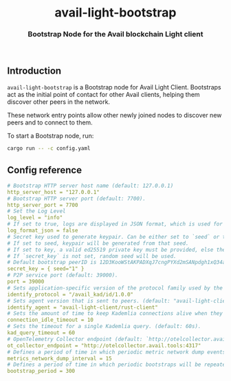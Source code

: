 <div align="Center">
<h1>avail-light-bootstrap</h1>
<h3>Bootstrap Node for the Avail blockchain Light client</h3>
</div>

<br>

## Introduction

`avail-light-bootstrap` is a Bootstrap node for Avail Light Client. Bootstraps act as the initial point of contact for other Avail clients, helping them discover other peers in the network.

These network entry points allow other newly joined nodes to discover new peers and to connect to them.

To start a Bootstrap node, run:

```bash
cargo run -- -c config.yaml
```

## Config reference

```yaml
# Bootstrap HTTP server host name (default: 127.0.0.1)
http_server_host = "127.0.0.1"
# Bootstrap HTTP server port (default: 7700).
http_server_port = 7700
# Set the Log Level
log_level = "info"
# If set to true, logs are displayed in JSON format, which is used for structured logging. Otherwise, plain text format is used (default: false).
log_format_json = false
# Secret key used to generate keypair. Can be either set to `seed` or to `key`. (default: seed="1")
# If set to seed, keypair will be generated from that seed.
# If set to key, a valid ed25519 private key must be provided, else the client will fail
# If `secret_key` is not set, random seed will be used.
# Default bootstrap peerID is 12D3KooWStAKPADXqJ7cngPYXd2mSANpdgh1xQ34aouufHA2xShz
secret_key = { seed="1" }
# P2P service port (default: 39000).
port = 39000
# Sets application-specific version of the protocol family used by the peer. (default: "/avail_kad/id/1.0.0")
identify_protocol = "/avail_kad/id/1.0.0"
# Sets agent version that is sent to peers. (default: "avail-light-client/rust-client")
identify_agent = "avail-light-client/rust-client"
# Sets the amount of time to keep Kademlia connections alive when they're idle. (default: 10s).
connection_idle_timeout = 10
# Sets the timeout for a single Kademlia query. (default: 60s).
kad_query_timeout = 60
# OpenTelemetry Collector endpoint (default: `http://otelcollector.avail.tools:4317`)
ot_collector_endpoint = "http://otelcollector.avail.tools:4317"
# Defines a period of time in which periodic metric network dump events will be repeated. (default: 15s)
metrics_network_dump_interval = 15
# Defines a period of time in which periodic bootstraps will be repeated. (default: 300s)
bootstrap_period = 300
```
